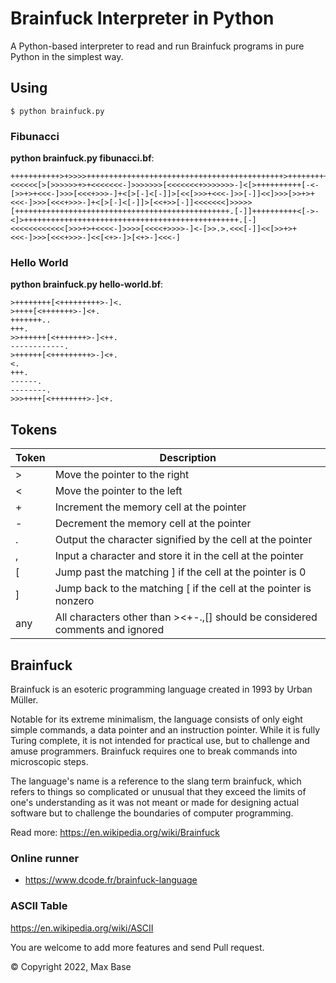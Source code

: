 # Brainfuck Interpreter in Python

A Python-based interpreter to read and run Brainfuck programs in pure Python in the simplest way.

## Using

```
$ python brainfuck.py
```

### Fibunacci

**python brainfuck.py fibunacci.bf**:

```bf
+++++++++++>+>>>>++++++++++++++++++++++++++++++++++++++++++++>++++++++++++++++++++++++++++++++<<<<<<[>[>>>>>>+>+<<<<<<<-]>>>>>>>[<<<<<<<+>>>>>>>-]<[>++++++++++[-<-[>>+>+<<<-]>>>[<<<+>>>-]+<[>[-]<[-]]>[<<[>>>+<<<-]>>[-]]<<]>>>[>>+>+<<<-]>>>[<<<+>>>-]+<[>[-]<[-]]>[<<+>>[-]]<<<<<<<]>>>>>[++++++++++++++++++++++++++++++++++++++++++++++++.[-]]++++++++++<[->-<]>++++++++++++++++++++++++++++++++++++++++++++++++.[-]<<<<<<<<<<<<[>>>+>+<<<<-]>>>>[<<<<+>>>>-]<-[>>.>.<<<[-]]<<[>>+>+<<<-]>>>[<<<+>>>-]<<[<+>-]>[<+>-]<<<-]
```

### Hello World

**python brainfuck.py hello-world.bf**:

```
>++++++++[<+++++++++>-]<.
>++++[<+++++++>-]<+.
+++++++..
+++.
>>++++++[<+++++++>-]<++.
------------.
>++++++[<+++++++++>-]<+.
<.
+++.
------.
--------.
>>>++++[<++++++++>-]<+.
```

## Tokens

| Token | Description |
| ----- | --------------------------- |
| >	| Move the pointer to the right |
| <	| Move the pointer to the left |
| +	| Increment the memory cell at the pointer |
| -	| Decrement the memory cell at the pointer |
| .	| Output the character signified by the cell at the pointer |
| ,	| Input a character and store it in the cell at the pointer |
| [	| Jump past the matching ] if the cell at the pointer is 0 |
| ]	| Jump back to the matching [ if the cell at the pointer is nonzero |
| any | All characters other than ><+-.,[] should be considered comments and ignored |

## Brainfuck

Brainfuck is an esoteric programming language created in 1993 by Urban Müller.

Notable for its extreme minimalism, the language consists of only eight simple commands, a data pointer and an instruction pointer. While it is fully Turing complete, it is not intended for practical use, but to challenge and amuse programmers. Brainfuck requires one to break commands into microscopic steps.

The language's name is a reference to the slang term brainfuck, which refers to things so complicated or unusual that they exceed the limits of one's understanding as it was not meant or made for designing actual software but to challenge the boundaries of computer programming.

Read more: https://en.wikipedia.org/wiki/Brainfuck

### Online runner

- https://www.dcode.fr/brainfuck-language

### ASCII Table

https://en.wikipedia.org/wiki/ASCII

You are welcome to add more features and send Pull request.

© Copyright 2022, Max Base
